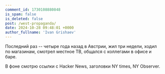```yaml
---
comment_id: 1730108880848
is_spam: false
is_deleted: false
post: /west-propaganda/
date: 2024-10-28 09:48:01 +0000
author_fullname: 'Ivan Grishaev'
---
```


Последний раз -- четыре года назад в Австрии, жил три недели, ходил по магазинам, смотрел местное ТВ, общался с коллегами в офисе и баре.

В фоне смотрю ссылки с Hacker News, заголовки NY times, NY Observer.

